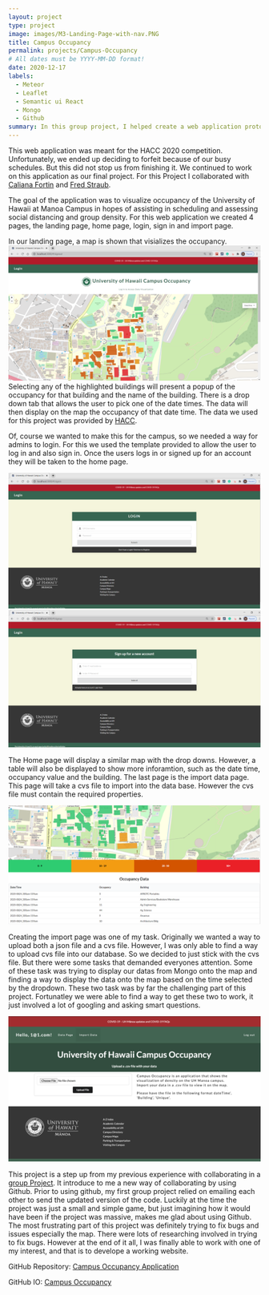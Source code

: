 ```yaml
---
layout: project
type: project
image: images/M3-Landing-Page-with-nav.PNG
title: Campus Occupancy
permalink: projects/Campus-Occupancy
# All dates must be YYYY-MM-DD format!
date: 2020-12-17
labels:
  - Meteor
  - Leaflet
  - Semantic ui React
  - Mongo
  - Github
summary: In this group project, I helped create a web application prototype, that involves visualizing a data on a map using Meteor, Semantic ui React, Mongo, Leaflet, and Github.
---
```


This web application was meant for the HACC 2020 competition. Unfortunately, we ended up deciding to forfeit because of our busy schedules. But this did not stop us from finishing it. We continued to work on this application as our final project. For this Project I collaborated with <a href="https://calianafortin.github.io/">Caliana Fortin</a> and <a href="https://fredstraub.github.io/">Fred Straub</a>.

The goal of the application was to visualize occupancy of the University of Hawaii at Manoa Campus in hopes of assisting in scheduling and assessing social distancing and group density. For this web application we created 4 pages, the landing page, home page, login, sign in and import page.

In our landing page, a map is shown that visializes the occupancy.  <img class="ui large right floated rounded image" src="../images/M3-Landing-Page-with-nav.PNG">Selecting any of the highlighted buildings will present a popup of the occupancy for that building and the name of the building. There is a drop down tab that allows the user to pick one of the date times. The data will then display on the map the occupancy of that date time. The data we used for this project was provided by <a href="https://github.com/HACC2020/data/tree/main/uh_occupancy">HACC</a>.

Of, course we wanted to make this for the campus, so we needed a way for admins to login. For this we used the template provided to allow the user to log in and also sign in. Once the users logs in or signed up for an account they will be taken to the home page.


<img class="ui huge rounded image" src="../images/M3-Login-page.PNG">


<img class="ui huge rounded image" src="../images/M3-Sign-up-page.PNG">



The Home page will display a similar map with the drop downs. However, a table will also be displayed to show more inforamtion, such as the date time, occupancy value and the building. The last page is the import data page. This page will take a cvs file to import into the data base. However the cvs file must contain the required properties. 


<img class="ui huge rounded image" src="../images/map-with-data.jpg">


Creating the import page was one of my task. Originally we wanted a way to upload both a json file and a cvs file. However, I was only able to find a way to upload cvs file into our database. So we decided to just stick with the cvs file. But there were some tasks that demanded everyones attention. Some of these task was trying to display our datas from Mongo onto the map and finding a way to display the data onto the map based on the time selected by the dropdown. These two task was by far the challenging part of this project. Fortunatley we were able to find a way to get these two to work, it just involved a lot of googling and asking smart questions.


<img class="ui huge rounded image" src="../images/M3-Edit-page-datas.PNG">


This project is a step up from my previous experience with collaborating in a <a href="https://buccatm.github.io/projects/SpaceShip-Game">group Project</a>. It introduce to me a new way of collaborating by using Github. Prior to using github, my first group project relied on emailing each other to send the updated version of the code. Luckily at the time the project was just a small and simple game, but just imagining how it would have been if the project was massive, makes me glad about using Github. The most frustrating part of this project was definitely trying to fix bugs and issues especially the map. There were lots of researching involved in trying to fix bugs. However at the end of it all, I was finally able to work with one of my interest, and that is to develope a working website.

GitHub Repository: <a href="https://github.com/campus-occupancy/campus-occupancy"><i class="large github icon "></i>Campus Occupancy Application</a>

GitHub IO: <a href="https://campus-occupancy.github.io/"><i class="large github icon "></i>Campus Occupancy</a>


